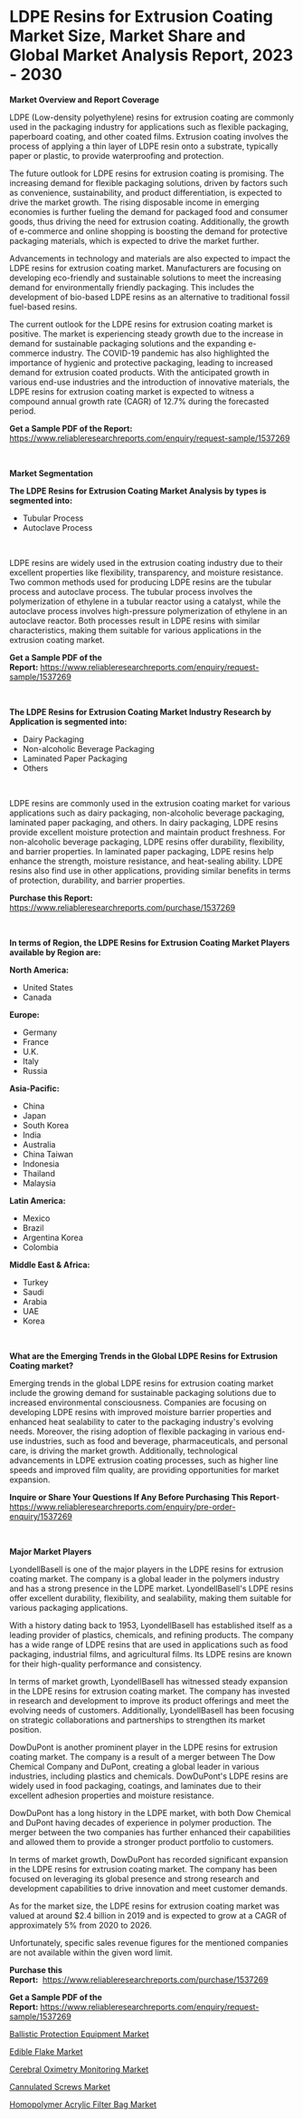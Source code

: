 <p><h1>LDPE Resins for Extrusion Coating Market Size, Market Share and Global Market Analysis Report, 2023 - 2030</h1></p><p><strong>Market Overview and Report Coverage</strong></p>
<p><p>LDPE (Low-density polyethylene) resins for extrusion coating are commonly used in the packaging industry for applications such as flexible packaging, paperboard coating, and other coated films. Extrusion coating involves the process of applying a thin layer of LDPE resin onto a substrate, typically paper or plastic, to provide waterproofing and protection.</p><p>The future outlook for LDPE resins for extrusion coating is promising. The increasing demand for flexible packaging solutions, driven by factors such as convenience, sustainability, and product differentiation, is expected to drive the market growth. The rising disposable income in emerging economies is further fueling the demand for packaged food and consumer goods, thus driving the need for extrusion coating. Additionally, the growth of e-commerce and online shopping is boosting the demand for protective packaging materials, which is expected to drive the market further.</p><p>Advancements in technology and materials are also expected to impact the LDPE resins for extrusion coating market. Manufacturers are focusing on developing eco-friendly and sustainable solutions to meet the increasing demand for environmentally friendly packaging. This includes the development of bio-based LDPE resins as an alternative to traditional fossil fuel-based resins.</p><p>The current outlook for the LDPE resins for extrusion coating market is positive. The market is experiencing steady growth due to the increase in demand for sustainable packaging solutions and the expanding e-commerce industry. The COVID-19 pandemic has also highlighted the importance of hygienic and protective packaging, leading to increased demand for extrusion coated products. With the anticipated growth in various end-use industries and the introduction of innovative materials, the LDPE resins for extrusion coating market is expected to witness a compound annual growth rate (CAGR) of 12.7% during the forecasted period.</p></p>
<p><strong>Get a Sample PDF of the Report:</strong> <a href="https://www.reliableresearchreports.com/enquiry/request-sample/1537269">https://www.reliableresearchreports.com/enquiry/request-sample/1537269</a></p>
<p>&nbsp;</p>
<p><strong>Market Segmentation</strong></p>
<p><strong>The LDPE Resins for Extrusion Coating Market Analysis by types is segmented into:</strong></p>
<p><ul><li>Tubular Process</li><li>Autoclave Process</li></ul></p>
<p>&nbsp;</p>
<p><p>LDPE resins are widely used in the extrusion coating industry due to their excellent properties like flexibility, transparency, and moisture resistance. Two common methods used for producing LDPE resins are the tubular process and autoclave process. The tubular process involves the polymerization of ethylene in a tubular reactor using a catalyst, while the autoclave process involves high-pressure polymerization of ethylene in an autoclave reactor. Both processes result in LDPE resins with similar characteristics, making them suitable for various applications in the extrusion coating market.</p></p>
<p><strong>Get a Sample PDF of the Report:</strong>&nbsp;<a href="https://www.reliableresearchreports.com/enquiry/request-sample/1537269">https://www.reliableresearchreports.com/enquiry/request-sample/1537269</a></p>
<p>&nbsp;</p>
<p><strong>The LDPE Resins for Extrusion Coating Market Industry Research by Application is segmented into:</strong></p>
<p><ul><li>Dairy Packaging</li><li>Non-alcoholic Beverage Packaging</li><li>Laminated Paper Packaging</li><li>Others</li></ul></p>
<p>&nbsp;</p>
<p><p>LDPE resins are commonly used in the extrusion coating market for various applications such as dairy packaging, non-alcoholic beverage packaging, laminated paper packaging, and others. In dairy packaging, LDPE resins provide excellent moisture protection and maintain product freshness. For non-alcoholic beverage packaging, LDPE resins offer durability, flexibility, and barrier properties. In laminated paper packaging, LDPE resins help enhance the strength, moisture resistance, and heat-sealing ability. LDPE resins also find use in other applications, providing similar benefits in terms of protection, durability, and barrier properties.</p></p>
<p><strong>Purchase this Report:</strong>&nbsp; <a href="https://www.reliableresearchreports.com/purchase/1537269">https://www.reliableresearchreports.com/purchase/1537269</a></p>
<p>&nbsp;</p>
<p><strong>In terms of Region, the LDPE Resins for Extrusion Coating Market Players available by Region are:</strong></p>
<p>
    <p> <strong> North America: </strong>
        <ul>
            <li>United States</li>
            <li>Canada</li>
        </ul>
        </p> 
    <p> <strong> Europe: </strong>
        <ul>
            <li>Germany</li>
            <li>France</li>
            <li>U.K.</li>
            <li>Italy</li>
            <li>Russia</li>
        </ul>
        </p> 
    <p> <strong> Asia-Pacific: </strong>
        <ul>
            <li>China</li>
            <li>Japan</li>
            <li>South Korea</li>
            <li>India</li>
            <li>Australia</li>
            <li>China Taiwan</li>
            <li>Indonesia</li>
            <li>Thailand</li>
            <li>Malaysia</li>
        </ul>
        </p> 
    <p> <strong> Latin America: </strong>
        <ul>
            <li>Mexico</li>
            <li>Brazil</li>
            <li>Argentina Korea</li>
            <li>Colombia</li>
        </ul>
        </p> 
    <p> <strong> Middle East & Africa: </strong>
        <ul>
            <li>Turkey</li>
            <li>Saudi</li>
            <li>Arabia</li>
            <li>UAE</li>
            <li>Korea</li>
        </ul>
    </p>
    </p>
<p>&nbsp;</p>
<p><strong>What are the Emerging Trends in the Global LDPE Resins for Extrusion Coating market?</strong></p>
<p><p>Emerging trends in the global LDPE resins for extrusion coating market include the growing demand for sustainable packaging solutions due to increased environmental consciousness. Companies are focusing on developing LDPE resins with improved moisture barrier properties and enhanced heat sealability to cater to the packaging industry's evolving needs. Moreover, the rising adoption of flexible packaging in various end-use industries, such as food and beverage, pharmaceuticals, and personal care, is driving the market growth. Additionally, technological advancements in LDPE extrusion coating processes, such as higher line speeds and improved film quality, are providing opportunities for market expansion.</p></p>
<p><strong>Inquire or Share Your Questions If Any Before Purchasing This Report</strong>- <a href="https://www.reliableresearchreports.com/enquiry/pre-order-enquiry/1537269">https://www.reliableresearchreports.com/enquiry/pre-order-enquiry/1537269</a></p>
<p>&nbsp;</p>
<p><strong>Major Market Players</strong></p>
<p><p>LyondellBasell is one of the major players in the LDPE resins for extrusion coating market. The company is a global leader in the polymers industry and has a strong presence in the LDPE market. LyondellBasell's LDPE resins offer excellent durability, flexibility, and sealability, making them suitable for various packaging applications.</p><p>With a history dating back to 1953, LyondellBasell has established itself as a leading provider of plastics, chemicals, and refining products. The company has a wide range of LDPE resins that are used in applications such as food packaging, industrial films, and agricultural films. Its LDPE resins are known for their high-quality performance and consistency.</p><p>In terms of market growth, LyondellBasell has witnessed steady expansion in the LDPE resins for extrusion coating market. The company has invested in research and development to improve its product offerings and meet the evolving needs of customers. Additionally, LyondellBasell has been focusing on strategic collaborations and partnerships to strengthen its market position.</p><p>DowDuPont is another prominent player in the LDPE resins for extrusion coating market. The company is a result of a merger between The Dow Chemical Company and DuPont, creating a global leader in various industries, including plastics and chemicals. DowDuPont's LDPE resins are widely used in food packaging, coatings, and laminates due to their excellent adhesion properties and moisture resistance.</p><p>DowDuPont has a long history in the LDPE market, with both Dow Chemical and DuPont having decades of experience in polymer production. The merger between the two companies has further enhanced their capabilities and allowed them to provide a stronger product portfolio to customers.</p><p>In terms of market growth, DowDuPont has recorded significant expansion in the LDPE resins for extrusion coating market. The company has been focused on leveraging its global presence and strong research and development capabilities to drive innovation and meet customer demands.</p><p>As for the market size, the LDPE resins for extrusion coating market was valued at around $2.4 billion in 2019 and is expected to grow at a CAGR of approximately 5% from 2020 to 2026.</p><p>Unfortunately, specific sales revenue figures for the mentioned companies are not available within the given word limit.</p></p>
<p><strong>Purchase this Report:</strong>&nbsp;&nbsp;<a href="https://www.reliableresearchreports.com/purchase/1537269">https://www.reliableresearchreports.com/purchase/1537269</a></p>
<p></p>
<p><strong>Get a Sample PDF of the Report:</strong>&nbsp;<a href="https://www.reliableresearchreports.com/enquiry/request-sample/1537269">https://www.reliableresearchreports.com/enquiry/request-sample/1537269</a></p>
<p><p><a href="https://www.linkedin.com/pulse/decoding-ballistic-protection-equipment-market-deep-dive-latest/">Ballistic Protection Equipment Market</a></p><p><a href="https://www.linkedin.com/pulse/edible-flake-market-insights-players-forecast-till-2030/">Edible Flake Market</a></p><p><a href="https://medium.com/@noemiharvey05/cerebral-oximetry-monitoring-market-size-cagr-trends-2024-2030-fba3f27b5401">Cerebral Oximetry Monitoring Market</a></p><p><a href="https://medium.com/@adolfoadams1988/cannulated-screws-market-size-cagr-trends-2024-2030-4599af3a7441">Cannulated Screws Market</a></p><p><a href="https://www.linkedin.com/pulse/homopolymer-acrylic-filter-bag-market-challenges-opportunities/">Homopolymer Acrylic Filter Bag Market</a></p></p>